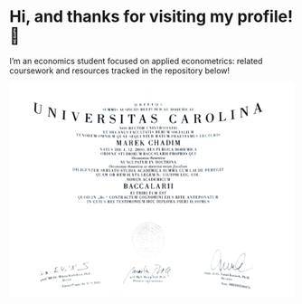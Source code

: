 # Hi, and thanks for visiting my profile! 👋 

I’m an economics student focused on applied econometrics: related coursework and resources tracked in the repository below!




![](https://github.com/marek-chadim/marek-chadim/blob/main/Bc.jpg)


 

 






